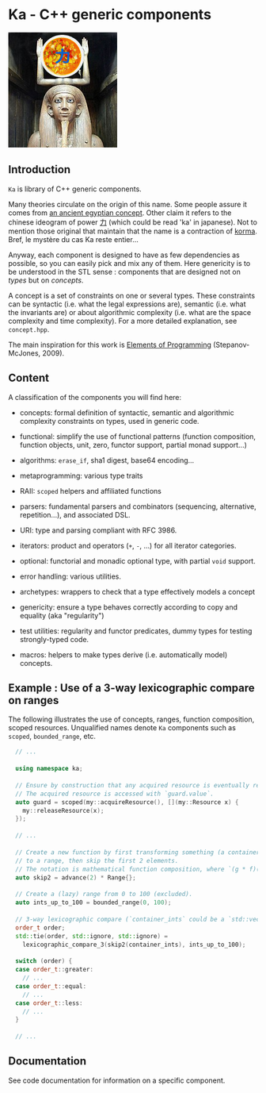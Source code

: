 <meta http-equiv="Content-Type" content="text/ html; charset=utf-8"/> 

# Ka - C++ generic components

![](libka.png)

## Introduction

`Ka` is library of C++ generic components.

Many theories circulate on the origin of this name. Some people assure it comes
from [an ancient egyptian
concept](https://en.wikipedia.org/wiki/Ancient_Egyptian_concept_of_the_soul#Ka_(vital_spark)).
Other claim it refers to the chinese ideogram of power
[力](https://en.wikipedia.org/wiki/Radical_19) (which could be read 'ka' in
japanese). Not to mention those original that maintain that the name is a
contraction of [korma](https://en.wikipedia.org/wiki/Korma). Bref, le mystère
du cas Ka reste entier...

Anyway, each component is designed to have as few dependencies as possible, so
you can easily pick and mix any of them. Here genericity is to be understood in
the STL sense : components that are designed not on *types* but on *concepts*.

A concept is a set of constraints on one or several types. These constraints
can be syntactic (i.e. what the legal expressions are), semantic (i.e. what the
invariants are) or about algorithmic complexity (i.e. what are the space
complexity and time complexity). For a more detailed explanation, see
`concept.hpp`.

The main inspiration for this work is [Elements of
Programming](http://elementsofprogramming.com) (Stepanov-McJones, 2009).


## Content

A classification of the components you will find here:

- concepts: formal definition of syntactic, semantic and algorithmic complexity
  constraints on types, used in generic code.

- functional: simplify the use of functional patterns (function composition,
  function objects, unit, zero, functor support, partial monad support...)

- algorithms: `erase_if`, sha1 digest, base64 encoding...

- metaprogramming: various type traits

- RAII: `scoped` helpers and affiliated functions

- parsers: fundamental parsers and combinators (sequencing, alternative,
  repetition...), and associated DSL.

- URI: type and parsing compliant with RFC 3986.

- iterators: product and operators (`+`, `-`, ...) for all iterator categories.

- optional: functorial and monadic optional type, with partial `void` support.

- error handling: various utilities.

- archetypes: wrappers to check that a type effectively models a concept

- genericity: ensure a type behaves correctly according to copy and equality
  (aka "regularity")

- test utilities: regularity and functor predicates, dummy types for testing
  strongly-typed code.

- macros: helpers to make types derive (i.e. automatically model) concepts.


## Example : Use of a 3-way lexicographic compare on ranges

The following illustrates the use of concepts, ranges, function composition,
scoped resources. Unqualified names denote `Ka` components such as `scoped`,
`bounded_range`, etc.

```cpp
  // ...

  using namespace ka;

  // Ensure by construction that any acquired resource is eventually released.
  // The acquired resource is accessed with `guard.value`.
  auto guard = scoped(my::acquireResource(), [](my::Resource x) {
    my::releaseResource(x);
  });
  
  // ...

  // Create a new function by first transforming something (a container for example)
  // to a range, then skip the first 2 elements.
  // The notation is mathematical function composition, where `(g * f)(x) == g(f(x))`.
  auto skip2 = advance(2) * Range{};

  // Create a (lazy) range from 0 to 100 (excluded).
  auto ints_up_to_100 = bounded_range(0, 100);

  // 3-way lexicographic compare (`container_ints` could be a `std::vector<int>`)
  order_t order;
  std::tie(order, std::ignore, std::ignore) =
    lexicographic_compare_3(skip2(container_ints), ints_up_to_100);

  switch (order) {
  case order_t::greater:
    // ...
  case order_t::equal:
    // ...
  case order_t::less:
    // ...
  }

  // ...
```


## Documentation

See code documentation for information on a specific component.
